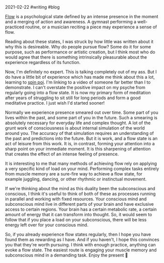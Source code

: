2021-02-22 #writing #blog

[Flow](https://en.wikipedia.org/wiki/Flow_(psychology)) is a psychological state defined by an intense presence in the moment and a merging of action and awareness. A gymnast performing a well-practiced routine, or a musician reciting a piece may experience a sense of flow. 

Reading about these states, I was struck by how little was written about it why this is desireable. Why do people pursue flow? Some do it for some purpose, such as performance or artistic creation, but I think most who do would agree that there is something intrinsically pleasurable about the experience regardless of its function. 

Now, I'm definitely no expert. This is talking completely out of my ass. But I do have a little bit of experience which has made me think about this a lot, learning to [spin poi](https://youtu.be/VMjxn1oLRMo). I'm linking to a video of someone far better than I to demonstrate. I can't overstate the positive impact on my psyche from regularly going into a flow state. It is now my primary form of meditation after years of struggling to sit still for long periods and form a good meditative practice. I just wish I'd started sooner!

Normally we experience presence smeared out over time. Some part of you lives within the past, and some part of you in the future. Such a smearing is absolutely necessary for everyday life and complex thought. A lot of the grunt work of consciousness is about internal simulation of the world around you. The accuracy of that simulation requires an understanding of the past and predictions into the future. But it is work, and a flow state is an act of leisure from this work. It is, in contrast, forming your attention into a sharp point on your immediate moment. It is this sharpening of attention that creates the effect of an intense feeling of presence.

It is interesting to me that many methods of achieving flow rely on applying a very specific kind of load on your mind. Performing complex tasks entirely from muscle memory are a sure-fire way to achieve a flow state, for example juggling, dancing, or other rhythmic or instinctual movement.

If we're thinking about the mind as this duality been the subconscious and conscious, I think it's useful to think of both of these as processes running in parallel and working with fixed resources. Your conscious mind and subconscious mind live in different parts of your brain and have exclusive access to certain regions. Your brain has a certain metabolic rate, a certain amount of energy that it can transform into thought. So, it would seem to follow that if you place a load on your subconscious, there will be less energy left over for your conscious mind.

So, if you already experience flow states regularly, then I hope you have found them as rewarding as I have. And if you haven't, I hope this convinces you that they're worth pursuing. I think with enough practice, anything can evoke a flow state. The easiest route is engaging your muscle memory and subconscious mind in a demanding task. Enjoy the present 🎁